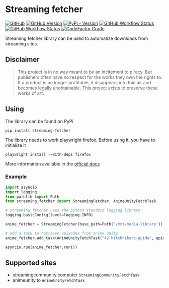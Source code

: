 # Streaming fetcher

[![GitHub](https://img.shields.io/github/license/RobertoBochet/streaming-fetcher?style=flat-square)](https://github.com/RobertoBochet/streaming-fetcher)
[![GitHub Version](https://img.shields.io/github/v/tag/RobertoBochet/streaming-fetcher?label=version&style=flat-square)](https://github.com/RobertoBochet/streaming-fetcher)
[![PyPI - Version](https://img.shields.io/pypi/v/streaming-fetcher?style=flat-square)](https://pypi.org/project/streaming-fetcher/)
[![GitHub Workflow Status](https://img.shields.io/github/actions/workflow/status/RobertoBochet/streaming-fetcher/test-code.yml?label=test%20code&style=flat-square)](https://github.com/RobertoBochet/streaming-fetcher)
[![GitHub Workflow Status](https://img.shields.io/github/actions/workflow/status/RobertoBochet/streaming-fetcher/release.yml?label=publish%20release&style=flat-square)](https://github.com/RobertoBochet/streaming-fetcher/pkgs/container/streaming-fetcher)
[![CodeFactor Grade](https://img.shields.io/codefactor/grade/github/RobertoBochet/streaming-fetcher?style=flat-square)](https://www.codefactor.io/repository/github/robertobochet/streaming-fetcher)

Streaming fetcher library can be used to automatize downloads from streaming sites.

## Disclaimer

> This project is in no way meant to be an incitement to piracy.
> But publishers often have no respect for the works they own the rights to.
> If a product is no longer profitable, it disappears into thin air and becomes legally unobtainable.
> This project exists to preserve these works of art.

## Using

The library can be found on PyPi

```shell
pip install streaming-fetcher
```

The library needs to work playwright firefox. Before using it, you have to initialize it
```shell
playwright install --with-deps firefox
```
More information available in the [official docs](https://playwright.dev/python/docs/intro#installing-playwright-pytest)

### Example

```python
import asyncio
import logging
from pathlib import Path
from streaming_fetcher import StreamingFetcher, AnimeUnityFetchTask

# streaming_fetcher uses the python standard logging library
logging.basicConfig(level=logging.INFO)

anime_fetcher = StreamingFetcher(base_path=Path('/mnt/media-library'))

# add a task to retrieve episodes from anime unity
anime_fetcher.add_task(AnimeUnityFetchTask("42-hitchhikers-guide", episode_path=lambda season,episode: Path("Hitchhiker's Guide") / f"Hitchhiker's Guide S{season:02d}E{episode:02d}.mp4"))

asyncio.run(anime_fetcher.run())
```

## Supported sites

- streamingcommunity.computer `StreamingCommunityFetchTask`
- animeunity.to `AnimeUnityFetchTask`
